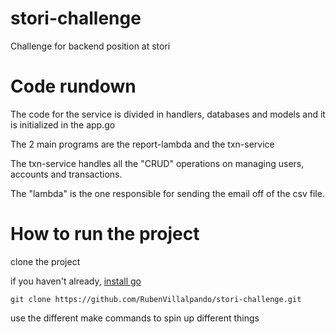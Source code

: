 # stori-challenge

Challenge for backend position at stori

# Code rundown

The code for the service is divided in handlers, databases and models and it is initialized in the app.go

The 2 main programs are the report-lambda and the txn-service

The txn-service handles all the "CRUD" operations on managing users, accounts and transactions.

The "lambda" is the one responsible for sending the email off of the csv file.

# How to run the project

clone the project

if you haven't already, [install go](https://go.dev/doc/install)

    git clone https://github.com/RubenVillalpando/stori-challenge.git

use the different make commands to spin up different things
